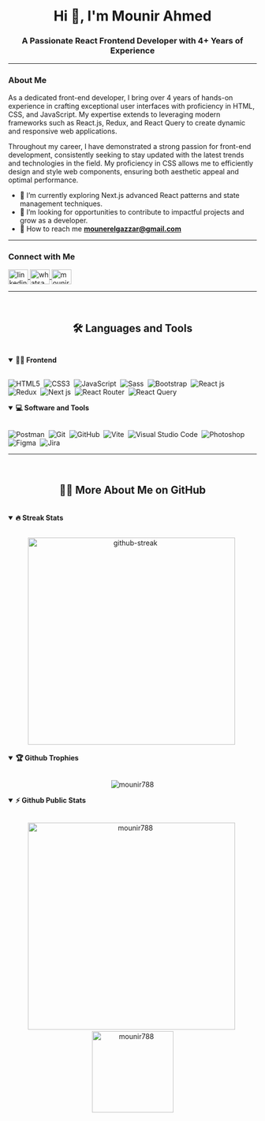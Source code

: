 <h1 align="center">Hi 👋, I'm Mounir Ahmed</h1>
<h3 align="center">A Passionate React Frontend Developer with 4+ Years of Experience</h3>

---

### About Me

As a dedicated front-end developer, I bring over 4 years of hands-on experience in crafting
exceptional user interfaces with proficiency in HTML, CSS, and JavaScript. My expertise extends to
leveraging modern frameworks such as React.js, Redux, and React Query to create dynamic and
responsive web applications.


Throughout my career, I have demonstrated a strong passion for front-end development,
consistently seeking to stay updated with the latest trends and technologies in the field. My
proficiency in CSS allows me to efficiently design and style web components, ensuring both
aesthetic appeal and optimal performance.

- 🌱 I’m currently exploring Next.js advanced React patterns and state management techniques.
- 💼 I’m looking for opportunities to contribute to impactful projects and grow as a developer.
- 💋 How to reach me **mounerelgazzar@gmail.com**

---

### Connect with Me

<p align="left">
  <a href="https://www.linkedin.com/in/mounir788" target="blank">
    <img align="center" src="https://raw.githubusercontent.com/rahuldkjain/github-profile-readme-generator/master/src/images/icons/Social/linked-in-alt.svg" alt="linkedin" height="30" width="40" />
  </a>
  <a href="https://wa.me/+201157381553" target="blank">
    <img align="center" src="https://raw.githubusercontent.com/rahuldkjain/github-profile-readme-generator/master/src/images/icons/Social/whatsapp.svg" alt="whatsapp" height="30" width="40" />
  </a>
    <a href="https://instagram.com/mounir788" target="blank">
    <img align="center" src="https://raw.githubusercontent.com/rahuldkjain/github-profile-readme-generator/master/src/images/icons/Social/instagram.svg" alt="mounir788" height="30" width="40" />
  </a>
</p>

---
<br>
<h2 align="center">🛠️ Languages and Tools</h2>
<br>
<details open>
<summary><b>🏄‍♂️ Frontend</b></summary>
<br>
  
![HTML5](https://img.shields.io/badge/-HTML5-E34F26?style=for-the-badge&logo=html5&logoColor=white)&nbsp;
![CSS3](https://img.shields.io/badge/-CSS3-1572B6?style=for-the-badge&logo=css3)&nbsp;
![JavaScript](https://img.shields.io/badge/-JavaScript-black?style=for-the-badge&logo=javascript)&nbsp;
![Sass](https://img.shields.io/badge/-Sass-CC6699?style=for-the-badge&logo=sass&logoColor=white)&nbsp;
![Bootstrap](https://img.shields.io/badge/-Bootstrap-563D7C?style=for-the-badge&logo=bootstrap)&nbsp;
![React js](https://img.shields.io/badge/React-20232A?style=for-the-badge&logo=react&logoColor=61DAFB)&nbsp;
![Redux](https://img.shields.io/badge/Redux-593D88?style=for-the-badge&logo=redux&logoColor=white)&nbsp;
![Next js](https://img.shields.io/badge/next%20js-000000?style=for-the-badge&logo=nextdotjs&logoColor=white)&nbsp;
![React Router](https://img.shields.io/badge/React_Router-CA4245?style=for-the-badge&logo=react-router&logoColor=white)&nbsp;
![React Query](https://img.shields.io/badge/React_Query-FF4154?style=for-the-badge&logo=ReactQuery&logoColor=white)&nbsp;
</details>

<details open>
<summary><b>💻 Software and Tools</b></summary>
<br>
  
![Postman](https://img.shields.io/badge/Postman-FF6C37?style=for-the-badge&logo=postman&logoColor=white)&nbsp;
![Git](https://img.shields.io/badge/-Git-black?style=for-the-badge&logo=git)&nbsp;
![GitHub](https://img.shields.io/badge/-GitHub-181717?style=for-the-badge&logo=github)&nbsp;
![Vite](https://img.shields.io/badge/Vite-B73BFE?style=for-the-badge&logo=vite&logoColor=FFD62E)&nbsp;
![Visual Studio Code](https://img.shields.io/badge/-Visual%20Studio%20Code-007ACC?style=for-the-badge&&logo=visual-studio-code&logoColor=white)&nbsp;
![Photoshop](https://img.shields.io/badge/Adobe%20Photoshop-31A8FF?style=for-the-badge&logo=Adobe%20Photoshop&logoColor=black)&nbsp;
![Figma](https://img.shields.io/badge/Figma-F24E1E?style=for-the-badge&logo=figma&logoColor=white)&nbsp;
![Jira](https://img.shields.io/badge/Jira-0052CC?style=for-the-badge&logo=jira&logoColor=white)&nbsp;
</details>

---
<br>
<h2 align="center">👨‍💻 More About Me on GitHub</h2>
<br>

<details open>
<summary><b>🔥 Streak Stats</b></summary>
<br>

<p align="center">
  <img src="https://streak-stats.demolab.com/?user=mounir788&theme=radical&hide_border=true" alt="github-streak" width="420"/>&nbsp;
</p>
</details>

<details open>
<summary><b>🏆 Github Trophies</b></summary>
<br>
<p align="center">
<img src="https://github-profile-trophy.vercel.app/?username=mounir788&theme=radical&no-frame=true&no-bg=true" alt="mounir788" />
</p>
</details>

<details open>
<summary><b>⚡ Github Public Stats</b></summary>
<br>
<p align="center">
<img src="https://github-readme-stats.vercel.app/api?username=mounir788&show_icons=true&theme=radical&count_private=true" alt="mounir788" width="420"/>&nbsp;
<img src="https://github-readme-stats.vercel.app/api/top-langs/?username=mounir788&layout=compact&theme=radical" alt="mounir788" height="165">
</p>
</details>

